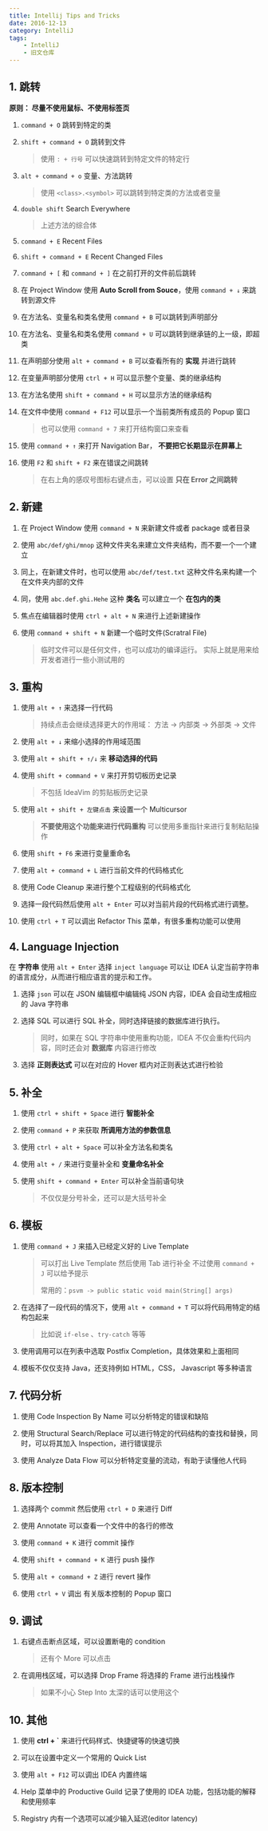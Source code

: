```yaml
---
title: Intellij Tips and Tricks
date: 2016-12-13
category: IntelliJ
tags:
    - IntelliJ
    - 旧文仓库
---
```




## 1. 跳转

**原则： 尽量不使用鼠标、不使用标签页**

1. `command + O` 跳转到特定的类


2. `shift + command + O` 跳转到文件
    > 使用 `: + 行号` 可以快速跳转到特定文件的特定行


3. `alt + command + o` 变量、方法跳转

    > 使用 `<class>.<symbol>` 可以跳转到特定类的方法或者变量

<!-- more -->

4. `double shift` Search Everywhere

    > 上述方法的综合体

5. `command + E` Recent Files


6. `shift + command + E` Recent Changed Files


7. `command + [` 和 `command + ]` 在之前打开的文件前后跳转


8. 在 Project Window 使用 **Auto Scroll from Souce**，使用 `command + ↓` 来跳转到源文件


9. 在方法名、变量名和类名使用 `command + B` 可以跳转到声明部分


10. 在方法名、变量名和类名使用 `command + U` 可以跳转到继承链的上一级，即超类


11. 在声明部分使用 `alt + command + B` 可以查看所有的 **实现** 并进行跳转


12. 在变量声明部分使用 `ctrl + H` 可以显示整个变量、类的继承结构


13. 在方法名使用 `shift + command + H` 可以显示方法的继承结构


14. 在文件中使用 `command + F12` 可以显示一个当前类所有成员的 Popup 窗口

    > 也可以使用 `command + 7` 来打开结构窗口来查看


15. 使用 `command + ↑` 来打开 Navigation Bar， **不要把它长期显示在屏幕上**


16. 使用 `F2` 和 `shift + F2` 来在错误之间跳转

    > 在右上角的感叹号图标右键点击，可以设置 **只在 Error 之间跳转**




## 2. 新建

1. 在 Project Window 使用 `command + N` 来新建文件或者 package 或者目录


2. 使用 `abc/def/ghi/mnop` 这种文件夹名来建立文件夹结构，而不要一个一个建立


3. 同上，在新建文件时，也可以使用 `abc/def/test.txt` 这种文件名来构建一个在文件夹内部的文件


4. 同，使用 `abc.def.ghi.Hehe` 这种 **类名** 可以建立一个 **在包内的类**


5. 焦点在编辑器时使用 `ctrl + alt + N` 来进行上述新建操作


6. 使用 `command + shift + N` 新建一个临时文件(Scratral File)

    > 临时文件可以是任何文件，也可以成功的编译运行。
    > 实际上就是用来给开发者进行一些小测试用的

## 3. 重构

1. 使用 `alt + ↑` 来选择一行代码

    > 持续点击会继续选择更大的作用域：
    > 方法 -> 内部类 -> 外部类 -> 文件


2. 使用 `alt + ↓` 来缩小选择的作用域范围


3. 使用 `alt + shift + ↑/↓` 来 **移动选择的代码**


4. 使用 `shift + command + V` 来打开剪切板历史记录

    > 不包括 IdeaVim 的剪贴板历史记录


5. 使用 `alt + shift + 左键点击` 来设置一个 Multicursor

    > **不要使用这个功能来进行代码重构**
    > 可以使用多重指针来进行复制粘贴操作

6. 使用 `shift + F6` 来进行变量重命名


7. 使用 `alt + command + L` 进行当前文件的代码格式化


8. 使用 Code Cleanup 来进行整个工程级别的代码格式化


9. 选择一段代码然后使用 `alt + Enter` 可以对当前片段的代码格式进行调整。


10. 使用 `ctrl + T` 可以调出 Refactor This 菜单，有很多重构功能可以使用

## 4. Language  Injection

在 **字符串** 使用 `alt + Enter` 选择 `inject language` 可以让 IDEA 认定当前字符串的语言成分，从而进行相应语言的提示和工作。

1. 选择 `json` 可以在 JSON 编辑框中编辑纯 JSON 内容，IDEA 会自动生成相应的 Java 字符串


2. 选择 SQL 可以进行 SQL 补全，同时选择链接的数据库进行执行。

    > 同时，如果在 SQL 字符串中使用重构功能，IDEA 不仅会重构代码内容，同时还会对 **数据库** 内容进行修改

3. 选择 **正则表达式** 可以在对应的 Hover 框内对正则表达式进行检验





## 5. 补全

1. 使用 `ctrl + shift + Space` 进行 **智能补全**


2. 使用 `command + P` 来获取 **所调用方法的参数信息**


3. 使用 `ctrl + alt + Space` 可以补全方法名和类名


4. 使用 `alt + /` 来进行变量补全和 **变量命名补全**


5. 使用 `shift + command + Enter` 可以补全当前语句块

    > 不仅仅是分号补全，还可以是大括号补全


## 6. 模板

1. 使用 `command + J` 来插入已经定义好的 Live Template

    > 可以打出 Live Template 然后使用 Tab 进行补全
    > 不过使用 `command + J` 可以给予提示
    >
    > 常用的：`psvm -> public static void main(String[] args)`

2. 在选择了一段代码的情况下，使用 `alt + command + T` 可以将代码用特定的结构包起来

    > 比如说 `if-else` 、`try-catch` 等等


3. 使用调用可以在列表中选取 Postfix Completion，具体效果和上面相同


4. 模板不仅仅支持 Java，还支持例如 HTML，CSS， Javascript 等多种语言


## 7. 代码分析

1. 使用 Code Inspection By Name 可以分析特定的错误和缺陷


2. 使用 Structural Search/Replace 可以进行特定的代码结构的查找和替换，同时，可以将其加入 Inspection，进行错误提示


3. 使用 Analyze Data Flow 可以分析特定变量的流动，有助于读懂他人代码




## 8. 版本控制

1. 选择两个 commit 然后使用 `ctrl + D` 来进行 Diff


2. 使用 Annotate 可以查看一个文件中的各行的修改


3. 使用 `command + K` 进行 commit 操作


4. 使用 `shift + command + K` 进行 push 操作


5. 使用 `alt + command + Z` 进行 revert 操作


6. 使用 `ctrl + V` 调出 有关版本控制的 Popup 窗口

## 9. 调试

1. 右键点击断点区域，可以设置断电的 condition

    > 还有个 More 可以点击


2. 在调用栈区域，可以选择 Drop Frame 将选择的 Frame 进行出栈操作

    > 如果不小心 Step Into 太深的话可以使用这个

## 10. 其他

1. 使用 **ctrl + \`** 来进行代码样式、快捷键等的快速切换


2. 可以在设置中定义一个常用的 Quick List


3. 使用 `alt + F12` 可以调出 IDEA 内置终端


3. Help 菜单中的 Productive Guild 记录了使用的 IDEA 功能，包括功能的解释和使用频率


4. Registry 内有一个选项可以减少输入延迟(editor latency)
